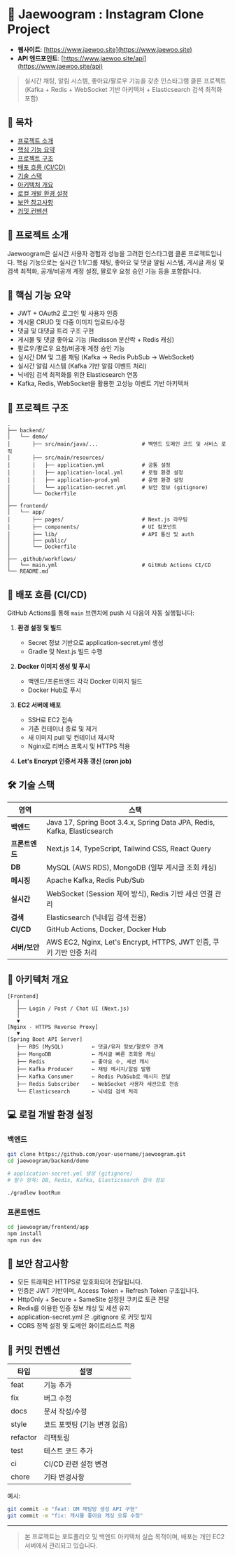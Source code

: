 # 🐳 Jaewoogram : Instagram Clone Project

- **웹사이트**: [https://www.jaewoo.site](https://www.jaewoo.site)
- **API 엔드포인트**: [https://www.jaewoo.site/api](https://www.jaewoo.site/api)

> 실시간 채팅, 알림 시스템, 좋아요/팔로우 기능을 갖춘 인스타그램 클론 프로젝트 (Kafka + Redis + WebSocket 기반 아키텍처 + Elasticsearch 검색 최적화 포함)

## 📌 목차
- [프로젝트 소개](#-프로젝트-소개)
- [핵심 기능 요약](#-핵심-기능-요약)
- [프로젝트 구조](#-프로젝트-구조)
- [배포 흐름 (CI/CD)](#-배포-흐름-cicd)
- [기술 스택](#-기술-스택)
- [아키텍처 개요](#-아키텍처-개요)
- [로컬 개발 환경 설정](#-로컬-개발-환경-설정)
- [보안 참고사항](#-보안-참고사항)
- [커밋 컨벤션](#-커밋-컨벤션)

## 🚀 프로젝트 소개

Jaewoogram은 실시간 사용자 경험과 성능을 고려한 인스타그램 클론 프로젝트입니다. 핵심 기능으로는 실시간 1:1/그룹 채팅, 좋아요 및 댓글 알림 시스템, 게시글 캐싱 및 검색 최적화, 공개/비공개 계정 설정, 팔로우 요청 승인 기능 등을 포함합니다.

## 🌟 핵심 기능 요약

- JWT + OAuth2 로그인 및 사용자 인증
- 게시물 CRUD 및 다중 이미지 업로드/수정
- 댓글 및 대댓글 트리 구조 구현
- 게시물 및 댓글 좋아요 기능 (Redisson 분산락 + Redis 캐싱)
- 팔로우/팔로우 요청/비공개 계정 승인 기능
- 실시간 DM 및 그룹 채팅 (Kafka → Redis PubSub → WebSocket)
- 실시간 알림 시스템 (Kafka 기반 알림 이벤트 처리)
- 닉네임 검색 최적화를 위한 Elasticsearch 연동
- Kafka, Redis, WebSocket을 활용한 고성능 이벤트 기반 아키텍처

## 📁 프로젝트 구조

```
.
├── backend/
│   └── demo/
│       ├── src/main/java/...              # 백엔드 도메인 코드 및 서비스 로직
│       ├── src/main/resources/
│       │   ├── application.yml            # 공통 설정
│       │   ├── application-local.yml      # 로컬 환경 설정
│       │   ├── application-prod.yml       # 운영 환경 설정
│       │   └── application-secret.yml     # 보안 정보 (gitignore)
│       └── Dockerfile
│
├── frontend/
│   └── app/
│       ├── pages/                         # Next.js 라우팅
│       ├── components/                    # UI 컴포넌트
│       ├── lib/                           # API 통신 및 auth
│       ├── public/
│       └── Dockerfile
│
├── .github/workflows/
│   └── main.yml                           # GitHub Actions CI/CD
└── README.md
```

## 🔄 배포 흐름 (CI/CD)

GitHub Actions를 통해 `main` 브랜치에 push 시 다음이 자동 실행됩니다:

1. **환경 설정 및 빌드**
   - Secret 정보 기반으로 application-secret.yml 생성
   - Gradle 및 Next.js 빌드 수행

2. **Docker 이미지 생성 및 푸시**
   - 백엔드/프론트엔드 각각 Docker 이미지 빌드
   - Docker Hub로 푸시

3. **EC2 서버에 배포**
   - SSH로 EC2 접속
   - 기존 컨테이너 종료 및 제거
   - 새 이미지 pull 및 컨테이너 재시작
   - Nginx로 리버스 프록시 및 HTTPS 적용

4. **Let's Encrypt 인증서 자동 갱신 (cron job)**

## 🛠️ 기술 스택

| 영역 | 스택 |
|------|------|
| **백엔드** | Java 17, Spring Boot 3.4.x, Spring Data JPA, Redis, Kafka, Elasticsearch |
| **프론트엔드** | Next.js 14, TypeScript, Tailwind CSS, React Query |
| **DB** | MySQL (AWS RDS), MongoDB (일부 게시글 조회 캐싱) |
| **메시징** | Apache Kafka, Redis Pub/Sub |
| **실시간** | WebSocket (Session 제어 방식), Redis 기반 세션 연결 관리 |
| **검색** | Elasticsearch (닉네임 검색 전용) |
| **CI/CD** | GitHub Actions, Docker, Docker Hub |
| **서버/보안** | AWS EC2, Nginx, Let's Encrypt, HTTPS, JWT 인증, 쿠키 기반 인증 처리 |

## 🧱 아키텍처 개요

```
[Frontend]
   │
   ├── Login / Post / Chat UI (Next.js)
   │
   ▼
[Nginx - HTTPS Reverse Proxy]
   ▼
[Spring Boot API Server]
   ├── RDS (MySQL)         ← 댓글/유저 정보/팔로우 관계
   ├── MongoDB             ← 게시글 빠른 조회용 캐싱
   ├── Redis               ← 좋아요 수, 세션 캐시
   ├── Kafka Producer      ← 채팅 메시지/알림 발행
   ├── Kafka Consumer      ← Redis PubSub로 메시지 전달
   ├── Redis Subscriber    ← WebSocket 사용자 세션으로 전송
   └── Elasticsearch       ← 닉네임 검색 처리
```

## 💻 로컬 개발 환경 설정

### 백엔드

```bash
git clone https://github.com/your-username/jaewoogram.git
cd jaewoogram/backend/demo

# application-secret.yml 생성 (gitignore)
# 필수 항목: DB, Redis, Kafka, Elasticsearch 접속 정보

./gradlew bootRun
```

### 프론트엔드

```bash
cd jaewoogram/frontend/app
npm install
npm run dev
```

## 🔐 보안 참고사항

- 모든 트래픽은 HTTPS로 암호화되어 전달됩니다.
- 인증은 JWT 기반이며, Access Token + Refresh Token 구조입니다.
- HttpOnly + Secure + SameSite 설정된 쿠키로 토큰 전달
- Redis를 이용한 인증 정보 캐싱 및 세션 유지
- application-secret.yml 은 .gitignore 로 커밋 방지
- CORS 정책 설정 및 도메인 화이트리스트 적용

## 📝 커밋 컨벤션

| 타입 | 설명 |
|------|------|
| feat | 기능 추가 |
| fix | 버그 수정 |
| docs | 문서 작성/수정 |
| style | 코드 포맷팅 (기능 변경 없음) |
| refactor | 리팩토링 |
| test | 테스트 코드 추가 |
| ci | CI/CD 관련 설정 변경 |
| chore | 기타 변경사항 |

예시:
```bash
git commit -m "feat: DM 채팅방 생성 API 구현"
git commit -m "fix: 게시물 좋아요 캐싱 오류 수정"
```

---

> 본 프로젝트는 포트폴리오 및 백엔드 아키텍처 실습 목적이며, 배포는 개인 EC2 서버에서 관리되고 있습니다.
